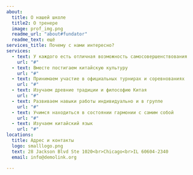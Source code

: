 ```yaml
---
about:
  title: О нашей школе
  title2: О тренере
  image: prof_img.png
  readme_url: "about#fundator"
  readme_text: ещё
services_title: Почему с нами интересно?
services:
  - text: У каждого есть отличная возможность самосовершенствования
    url: "#"
  - text: Вместе постигаем китайскую культуру
    url: "#"  
  - text: Принимаем участие в официальных турнирах и соревнованиях
    url: "#"    
  - text: Изучаем древние традиции и философию Китая
    url: "#"
  - text: Развиваем навыки работы индивидуально и в группе
    url: "#"
  - text: Учимся находиться в состоянии гармонии с самим собой
    url: "#"
  - text: Изучаем китайский язык
    url: "#"
locations:
  title: Адрес и контакты
  logo: smalllogo.png
  text: 28 Jackson Blvd Ste 1020<br>Chicago<br>IL 60604-2340
  email: info@demolink.org

---
```

